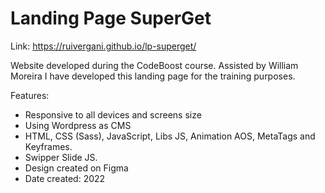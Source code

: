 # Landing Page SuperGet

Link: https://ruivergani.github.io/lp-superget/

Website developed during the CodeBoost course. Assisted by William Moreira I have developed this landing page for the training purposes.

Features:

* Responsive to all devices and screens size
* Using Wordpress as CMS
* HTML, CSS (Sass), JavaScript, Libs JS, Animation AOS, MetaTags and Keyframes.
* Swipper Slide JS.
* Design created on Figma
* Date created: 2022
